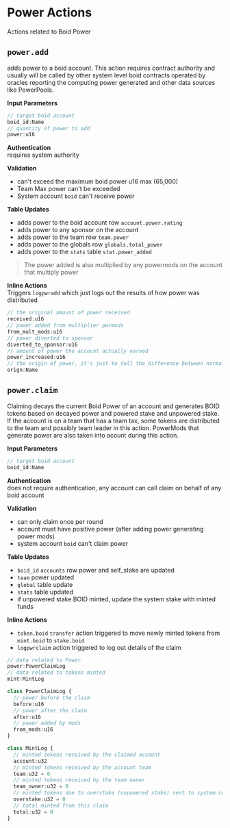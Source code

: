 # Power Actions
Actions related to Boid Power

## `power.add`
adds power to a boid account. This action requires contract authority and usually will be called by other system level boid contracts operated by oracles reporting the computing power generated and other data sources like PowerPools.

**Input Parameters**
```ts
// target boid account
boid_id:Name
// quantity of power to add
power:u16
```
**Authentication**\
requires system authority

**Validation**
- can't exceed the maximum boid power u16 max (65,000)
- Team Max power can't be exceeded
- System account `boid` can't receive power

**Table Updates**
- adds power to the boid account row `account.power.rating`
- adds power to any sponsor on the account
- adds power to the team row `team.power`
- adds power to the globals row `globals.total_power`
- adds power to the `stats` table `stat.power_added`

> The power added is also multiplied by any powermods on the account that multiply power

**Inline Actions**\
Triggers `logpwradd` which just logs out the results of how power was distributed
```ts
// the original amount of power received
received:u16
// power added from multiplier pwrmods
from_mult_mods:u16
// power diverted to sponsor
diverted_to_sponsor:u16
// amount of power the account actually earned
power_increased:u16
// the origin of power, it's just to tell the difference between normal power add and power from sponsorship
orign:Name
```

## `power.claim`
Claiming decays the current Boid Power of an account and generates BOID tokens based on decayed power and powered stake and unpowered stake. If the account is on a team that has a team tax, some tokens are distributed to the team and possibly team leader in this action. PowerMods that generate power are also taken into acount during this action.

**Input Parameters**
```ts
// target boid account
boid_id:Name
```
**Authentication**\
does not require authentication, any account can call claim on behalf of any boid account

**Validation**
- can only claim once per round
- account must have positive power (after adding power generating power mods)
- system account `boid` can't claim power

**Table Updates**
- `boid_id` `accounts` row power and self_stake are updated
- `team` power updated
- `global` table update
- `stats` table updated
- if unpowered stake BOID minted, update the system stake with minted funds

**Inline Actions**
- `token.boid` `transfer` action triggered to move newly minted tokens from `mint.boid` to `stake.boid`
- `logpwrclaim` action triggered to log out details of the claim
```ts
// data related to Power
power:PowerClaimLog
// data related to tokens minted
mint:MintLog
```
```ts
class PowerClaimLog {
  // power before the claim
  before:u16
  // power after the claim
  after:u16
  // power added by mods
  from_mods:u16
}
```
```ts
class MintLog {
  // minted tokens received by the claimed account
  account:u32
  // minted tokens received by the account team
  team:u32 = 0
  // minted tokens received by the team owner
  team_owner:u32 = 0
  // minted tokens due to overstake (unpowered stake) sent to system contract
  overstake:u32 = 0
  // total minted from this claim
  total:u32 = 0
}
```



<!-- ## `action.name`


**Input Parameters**
```ts

```
**Authentication**\


**Validation**


**Table Updates**\ -->
